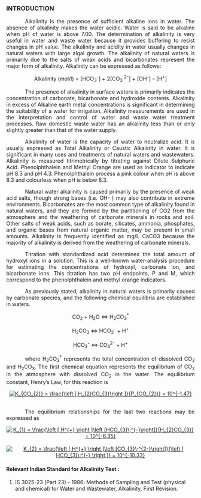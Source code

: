 ### INTRODUCTION<br>

<p style="text-indent:50px; text-align:justify;">Alkalinity is the presence of sufficient alkaline ions in water. The absence of alkalinity makes the water acidic. Water is said to be alkaline when pH of water is above 7.00. The determination of alkalinity is very useful in water and waste water because it provides buffering to resist changes in pH value. The alkalinity and acidity in water usually changes in natural waters with large algal growth. The alkalinity of natural waters is primarily due to the salts of weak acids and bicarbonates represent the major form of alkalinity. Alkalinity can be expressed as follows:</p>

<p align="center">Alkalinity (mol/l) = [HCO<sub>3</sub><sup>-</sup>] + 2[CO<sub>3</sub> <sup>2-</sup>] + [OH<sup>-</sup>] – [H<sup>+</sup>]</p>

<p style="text-indent:50px; text-align:justify;">The presence of alkalinity in surface waters is primarily indicates the concentration of carbonate, bicarbonate and hydroxide contents. Alkalinity in excess of Alkaline earth metal concentrations is significant in determining the suitability of a water for irrigation. Alkalinity measurements are used in the interpretation and control of water and waste water treatment processes. Raw domestic waste water has an alkalinity less than or only slightly greater than that of the water supply.</p>

<p style="text-indent:50px; text-align:justify;">Alkalinity of water is the capacity of water to neutralize acid. It is usually expressed as Total Alkalinity or Caustic Alkalinity in water. It is significant in many uses and treatments of natural waters and wastewaters. Alkalinity is measured titrimetrically by titrating against Dilute Sulphuric Acid. Phenolphthalein and Methyl Orange are used as indicator to indicate pH 8.3 and pH 4.3. Phenolphthalein process a pink colour when pH is above 8.3 and colourless when pH is below 8.3.</p>

<p style="text-indent:50px; text-align:justify;">Natural water alkalinity is caused primarily by the presence of weak acid salts, though strong bases (i.e. OH- ) may also contribute in extreme environments. Bicarbonates are the most common type of alkalinity found in natural waters, and they are formed by the partitioning of CO2 from the atmosphere and the weathering of carbonate minerals in rocks and soil. Other salts of weak acids, such as borate, silicates, ammonia, phosphates, and organic bases from natural organic matter, may be present in small amounts. Alkalinity is frequently identified as mg/L CaCO3 because the majority of alkalinity is derived from the weathering of carbonate minerals.</p>

<p style="text-indent:50px; text-align:justify;">Titration with standardized acid determines the total amount of hydroxyl ions in a solution. This is a well-known water-analysis procedure for estimating the concentrations of hydroxyl, carbonate ion, and bicarbonate ions. This titration has two pH endpoints, P and M, which correspond to the phenolphthalein and methyl orange indicators.</p>

<p style="text-indent:50px; text-align:justify;">As previously stated, alkalinity in natural waters is primarily caused by carbonate species, and the following chemical equilibria are established in waters.
</p>

<p align="center">CO<sub>2</sub> + H<sub>2</sub>O <=> H<sub>2</sub>CO<sub>3</sub><sup>*</sup></p>
<p align="center">H<sub>2</sub>CO<sub>3</sub> <=> HCO<sub>3</sub><sup>-</sup> + H<sup>+</sup></p>
<p align="center">HCO<sub>3</sub><sup>-</sup> <=> CO<sub>3</sub><sup>2-</sup> + H<sup>+</sup></p>

<p style="text-indent:50px; text-align:justify;">where H<sub>2</sub>CO<sub>3</sub><sup>*</sup> represents the total concentration of dissolved CO<sub>2</sub> and H<sub>2</sub>CO<sub>3</sub>. The first chemical equation represents the equilibrium of CO<sub>2</sub> in the atmosphere with dissolved CO<sub>2</sub> in the water. The equilibrium constant, Henry’s Law, for this reaction is </p>

<center><a href="https://www.codecogs.com/eqnedit.php?latex=\fn_jvn&space;K_{CO_{2}}&space;=&space;\frac{\left&space;[&space;H_{2}CO_{3}\right&space;]}{P_{CO_{2}}}&space;=&space;10^{-1.47}" target="_blank"><img src="https://latex.codecogs.com/gif.latex?\fn_jvn&space;K_{CO_{2}}&space;=&space;\frac{\left&space;[&space;H_{2}CO_{3}\right&space;]}{P_{CO_{2}}}&space;=&space;10^{-1.47}" title="K_{CO_{2}} = \frac{\left [ H_{2}CO_{3}\right ]}{P_{CO_{2}}} = 10^{-1.47}" /></a></center><br>

<p style="text-indent:50px; text-align:justify;">The equilibrium relationships for the last two reactions may be expressed as</p>

<center><a href="https://www.codecogs.com/eqnedit.php?latex=\fn_jvn&space;K_{1}&space;=&space;\frac{\left&space;[&space;H^{&plus;}&space;\right&space;]\left&space;[HCO_{3}\;^{-}\right]}{H_{2}CO_{3}}&space;=&space;10^{-6.35}" target="_blank"><img src="https://latex.codecogs.com/gif.latex?\fn_jvn&space;K_{1}&space;=&space;\frac{\left&space;[&space;H^{&plus;}&space;\right&space;]\left&space;[HCO_{3}\;^{-}\right]}{H_{2}CO_{3}}&space;=&space;10^{-6.35}" title="K_{1} = \frac{\left [ H^{+} \right ]\left [HCO_{3}\;^{-}\right]}{H_{2}CO_{3}} = 10^{-6.35}" /></a></center></br>

<center>
<a href="https://www.codecogs.com/eqnedit.php?latex=\fn_jvn&space;K_{2}&space;=&space;\frac{\left&space;[&space;H^{&plus;}&space;\right&space;]\left&space;[CO_{3}\;^{2-}\right]}{\left&space;[&space;HCO_{3}\;^{-}&space;\right&space;]}&space;=&space;10^{-10.33}" target="_blank"><img src="https://latex.codecogs.com/gif.latex?\fn_jvn&space;K_{2}&space;=&space;\frac{\left&space;[&space;H^{&plus;}&space;\right&space;]\left&space;[CO_{3}\;^{2-}\right]}{\left&space;[&space;HCO_{3}\;^{-}&space;\right&space;]}&space;=&space;10^{-10.33}" title="K_{2} = \frac{\left [ H^{+} \right ]\left [CO_{3}\;^{2-}\right]}{\left [ HCO_{3}\;^{-} \right ]} = 10^{-10.33}" /></a></center>

#### Relevant Indian Standard for Alkalinity Test :
1. IS 3025-23 (Part 23) - 1986: Methods of Sampling and Test (physical and chemical) for Water and Wastewater, Alkalinity, First Revision.
